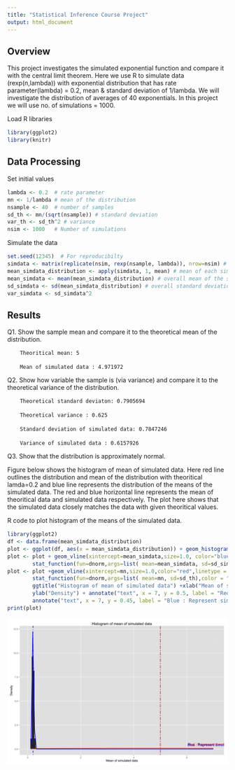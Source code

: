 ```yaml
---
title: "Statistical Inference Course Project"
output: html_document
---
```


## Overview
This project investigates the simulated exponential function and compare it with the central limit theorem. Here we use R to simulate data (rexp(n,lambda)) with exponential distribution that has rate parameter(lambda) = 0.2, mean & standard deviation of 1/lambda. We will investigate the distribution of averages of 40 exponentials. In this project we will use no. of simulations = 1000.

Load R libraries

```r
library(ggplot2)
library(knitr)
```
## Data Processing
Set initial values

```r
lambda <- 0.2  # rate parameter
mn <- 1/lambda # mean of the distribution
nsample <- 40  # number of samples
sd_th <- mn/(sqrt(nsample)) # standard deviation
var_th <- sd_th^2 # variance
nsim <- 1000   # Number of simulations
```
Simulate the data

```r
set.seed(12345)  # For reproducibilty
simdata <- matrix(replicate(nsim, rexp(nsample, lambda)), nrow=nsim) # Simulated data
mean_simdata_distribution <- apply(simdata, 1, mean) # mean of each simulated data
mean_simdata <- mean(mean_simdata_distribution) # overall mean of the simulated data
sd_simdata <- sd(mean_simdata_distribution) # overall standard deviation
var_simdata <- sd_simdata^2
```
## Results
Q1. Show the sample mean and compare it to the theoretical mean of the distribution.

        Theoritical mean: 5
        
        Mean of simulated data : 4.971972
        
Q2. Show how variable the sample is (via variance) and compare it to the theoretical variance of the distribution.

        Theoretical standard deviaton: 0.7905694
        
        Theoretical variance : 0.625
        
        Standard deviation of simulated data: 0.7847246
        
        Variance of simulated data : 0.6157926
        
Q3. Show that the distribution is approximately normal.

Figure below shows the histogram of mean of simulated data. Here red line outlines the distribution and mean of the distribution with theoritical lamda=0.2 and blue line represents the distribution of the means of the simulated data. The red and blue horizontal line represents the mean of theoritical data and simulated data respectively. The plot here shows that the simulated data closely matches the data with given theoritical values. 

R code to plot histogram of the means of the simulated data.


```r
library(ggplot2)
df <- data.frame(mean_simdata_distribution)
plot <- ggplot(df, aes(x = mean_simdata_distribution)) + geom_histogram(binwidth = 0.05,aes(y = ..density..))
plot <- plot + geom_vline(xintercept=mean_simdata,size=1.0, color="blue", linetype="dotdash") +
        stat_function(fun=dnorm,args=list( mean=mean_simdata, sd=sd_simdata),color = "blue", size = 1.0)
plot <- plot +geom_vline(xintercept=mn,size=1.0,color="red",linetype = "twodash") +
        stat_function(fun=dnorm,args=list( mean=mn, sd=sd_th),color = "red", size = 1.0) + 
        ggtitle("Histogram of mean of simulated data") +xlab("Mean of simulated data") +
        ylab("Density") + annotate("text", x = 7, y = 0.5, label = "Red : Represent theoritical data", colour="red") +
        annotate("text", x = 7, y = 0.45, label = "Blue : Represent simulated data", colour="blue")
print(plot)
```

![plot of chunk chunk5](figure/chunk5-1.png) 
